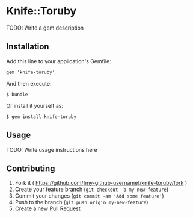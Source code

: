 # Knife::Toruby

TODO: Write a gem description

## Installation

Add this line to your application's Gemfile:

    gem 'knife-toruby'

And then execute:

    $ bundle

Or install it yourself as:

    $ gem install knife-toruby

## Usage

TODO: Write usage instructions here

## Contributing

1. Fork it ( https://github.com/[my-github-username]/knife-toruby/fork )
2. Create your feature branch (`git checkout -b my-new-feature`)
3. Commit your changes (`git commit -am 'Add some feature'`)
4. Push to the branch (`git push origin my-new-feature`)
5. Create a new Pull Request
